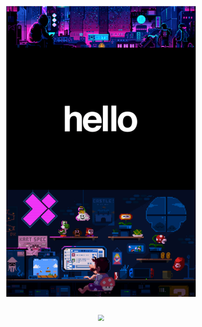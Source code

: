 <!-- <div style="padding:0; margin:0;">
    <img src="https://raw.githubusercontent.com/thatwonguy/thatwonguy/main/gifs/cyberpunk_hacker.gif" style="width:100%; display:block; margin:0;"/>
    <img src="https://raw.githubusercontent.com/thatwonguy/thatwonguy/main/gifs/hello_rotating.gif" style="width:100%; display:block; margin:0; margin-top:-4px;"/>
    <img src="https://raw.githubusercontent.com/thatwonguy/thatwonguy/main/gifs/mario_coding.gif" style="width:100%; display:block; margin:0; margin-top:-4px;"/>
</div> -->

<div style="display:flex; flex-direction:column; padding:0; margin:0;">
    <img src="gifs/cyberpunk_hacker.gif" style="width:100%; padding:0; margin:0;"/>
    <img src="gifs/hello_rotating.gif" style="width:100%; padding:0; margin:0;"/>
    <img src="gifs/mario_coding.gif" style="width:100%; padding:0; margin:0;"/>
</div>

<div align="center">
<br>
<br>

![](https://komarev.com/ghpvc/?username=thatwonguy)

</div>

<!-- [![thatwonguy's GitHub stats](https://github-readme-stats.vercel.app/api?username=thatwonguy&show_icons=true&theme=dark#gh-dark-mode-only)](https://github.com/thatwonguy/github-readme-stats)

[![Top Langs](https://github-readme-stats.vercel.app/api/top-langs/?username=thatwonguy&layout=compact&theme=vision-friendly-dark)](https://github.com/thatwonguy/github-readme-stats)

<!--
**thatwonguy/thatwonguy** is a ✨ _special_ ✨ repository because its `README.md` (this file) appears on your GitHub profile.

Here are some ideas to get you started:

- 🔭 I’m currently working on ...
- 🌱 I’m currently learning ...
- 👯 I’m looking to collaborate on ...
- 🤔 I’m looking for help with ...
- 💬 Ask me about ...
- 📫 How to reach me: ...
- 😄 Pronouns: ...
- ⚡ Fun fact: ...
-->

